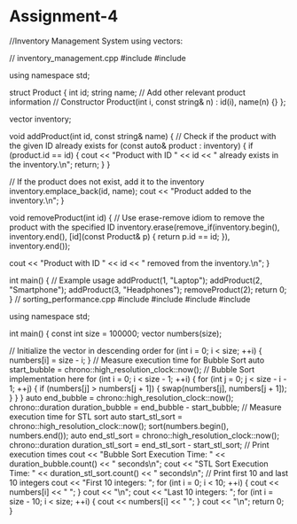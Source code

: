 # Assignment-4
//Inventory Management System using vectors:

// inventory_management.cpp
#include <iostream>
#include <vector>

using namespace std;

struct Product {
    int id;
    string name;
    // Add other relevant product information
    // Constructor
    Product(int i, const string& n) : id(i), name(n) {}
};

vector<Product> inventory;

void addProduct(int id, const string& name) {
    // Check if the product with the given ID already exists
    for (const auto& product : inventory) {
        if (product.id == id) {
            cout << "Product with ID " << id << " already exists in the inventory.\n";
            return;
        }
    }

  // If the product does not exist, add it to the inventory
    inventory.emplace_back(id, name);
    cout << "Product added to the inventory.\n";
}

void removeProduct(int id) {
    // Use erase-remove idiom to remove the product with the specified ID
    inventory.erase(remove_if(inventory.begin(), inventory.end(),
                    [id](const Product& p) { return p.id == id; }), inventory.end());

  cout << "Product with ID " << id << " removed from the inventory.\n";
}

int main() {
    // Example usage
    addProduct(1, "Laptop");
    addProduct(2, "Smartphone");
    addProduct(3, "Headphones");
    removeProduct(2);
    return 0;
}
// sorting_performance.cpp
#include <iostream>
#include <vector>
#include <algorithm>
#include <chrono>

using namespace std;

int main() {
    const int size = 100000;
    vector<int> numbers(size);

   // Initialize the vector in descending order
    for (int i = 0; i < size; ++i) {
        numbers[i] = size - i;
    }
    // Measure execution time for Bubble Sort
    auto start_bubble = chrono::high_resolution_clock::now();
    // Bubble Sort implementation here
    for (int i = 0; i < size - 1; ++i) {
        for (int j = 0; j < size - i - 1; ++j) {
            if (numbers[j] > numbers[j + 1]) {
                swap(numbers[j], numbers[j + 1]);
            }
        }
    }
    auto end_bubble = chrono::high_resolution_clock::now();
    chrono::duration<double> duration_bubble = end_bubble - start_bubble;
    // Measure execution time for STL sort
    auto start_stl_sort = chrono::high_resolution_clock::now();
    sort(numbers.begin(), numbers.end());
    auto end_stl_sort = chrono::high_resolution_clock::now();
    chrono::duration<double> duration_stl_sort = end_stl_sort - start_stl_sort;
    // Print execution times
    cout << "Bubble Sort Execution Time: " << duration_bubble.count() << " seconds\n";
    cout << "STL Sort Execution Time: " << duration_stl_sort.count() << " seconds\n";
    // Print first 10 and last 10 integers
    cout << "First 10 integers: ";
    for (int i = 0; i < 10; ++i) {
        cout << numbers[i] << " ";
    }
    cout << "\n";
    cout << "Last 10 integers: ";
    for (int i = size - 10; i < size; ++i) {
        cout << numbers[i] << " ";
    }
    cout << "\n";
    return 0;
}
